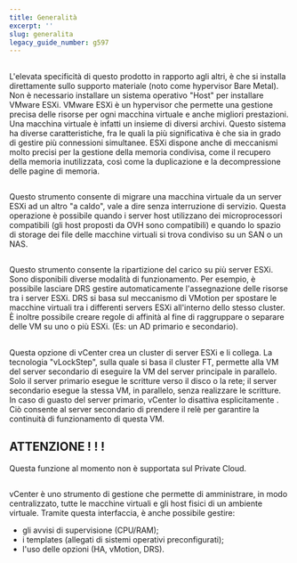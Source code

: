 ```yaml
---
title: Generalità
excerpt: ''
slug: generalita
legacy_guide_number: g597
---
```



## 
L'elevata specificità di questo prodotto in rapporto agli altri, è che si installa direttamente sullo supporto
materiale (noto come hypervisor Bare Metal). Non è necessario installare un sistema operativo
"Host" per installare VMware ESXi.
VMware ESXi è un hypervisor che permette una gestione precisa delle risorse per ogni macchina virtuale e anche migliori prestazioni.
Una macchina virtuale è infatti un insieme di diversi archivi.
Questo sistema ha diverse caratteristiche, fra le quali la più significativa è che sia in grado di gestire
più connessioni simultanee.
ESXi dispone anche di meccanismi molto precisi per la gestione della memoria condivisa, come il recupero della memoria inutilizzata, così come la duplicazione e la decompressione delle pagine di memoria.


## 
Questo strumento consente di migrare una macchina virtuale da un server ESXi ad un altro "a caldo", vale a dire senza
interruzione di servizio. Questa operazione è possibile quando i server host utilizzano dei microprocessori
compatibili (gli host proposti da OVH sono compatibili) e quando lo spazio di storage dei file delle macchine virtuali si trova condiviso su un SAN o un NAS.


## 
Questo strumento consente la ripartizione del carico su più server ESXi.
Sono disponibili diverse modalità di funzionamento. Per esempio, è possibile lasciare DRS gestire
automaticamente l'assegnazione delle risorse tra i server ESXi.
DRS si basa sul meccanismo di VMotion per spostare le macchine virtuali tra i differenti servers
ESXi all'interno dello stesso cluster. È inoltre possibile creare regole di affinità al fine di raggruppare o separare delle VM su uno o più ESXi. (Es: un AD primario e secondario).


## 
Questa opzione di vCenter crea un cluster di server ESXi e li collega.
La tecnologia "vLockStep", sulla quale si basa il cluster FT, permette alla VM del server secondario di eseguire la VM del server principale in parallelo. Solo il server primario esegue le scritture verso il disco o la rete; il server secondario esegue la stessa VM, in parallelo, senza realizzare le scritture.
In caso di guasto del server primario, vCenter lo disattiva esplicitamente . Ciò consente al server secondario di
prendere il relè per garantire la continuità di funzionamento di questa VM.

## ATTENZIONE ! ! !
Questa funzione al momento non è supportata sul Private Cloud.


## 
vCenter è uno strumento di gestione che permette di amministrare, in modo centralizzato, tutte le macchine virtuali e gli host fisici di un ambiente virtuale. Tramite questa interfaccia, è anche possibile gestire:

- gli avvisi di supervisione (CPU/RAM);
- i templates (allegati di sistemi operativi preconfigurati);
- l'uso delle opzioni (HA, vMotion, DRS).



